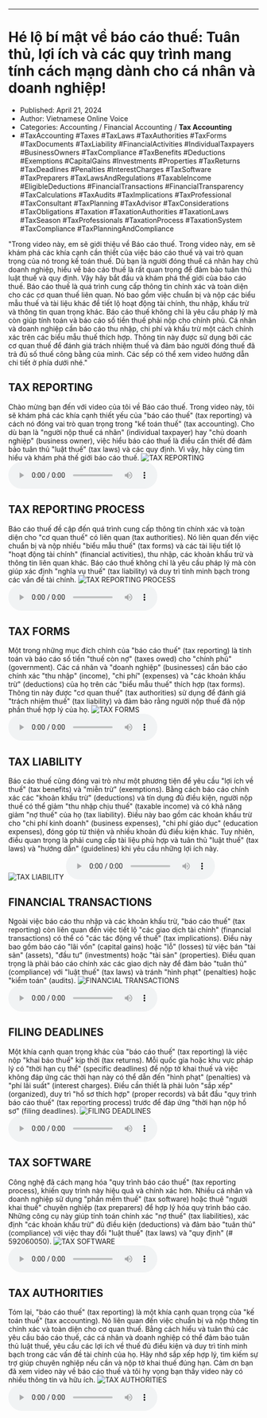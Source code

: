 
---

# Hé lộ bí mật về báo cáo thuế: Tuân thủ, lợi ích và các quy trình mang tính cách mạng dành cho cá nhân và doanh nghiệp!

- Published: April 21, 2024
- Author: Vietnamese Online Voice
- Categories: Accounting / Financial Accounting / **Tax Accounting**
- #TaxAccounting #Taxes #TaxLaws #TaxAuthorities #TaxForms #TaxDocuments #TaxLiability #FinancialActivities #IndividualTaxpayers #BusinessOwners #TaxCompliance #TaxBenefits #Deductions #Exemptions #CapitalGains #Investments #Properties #TaxReturns #TaxDeadlines #Penalties #InterestCharges #TaxSoftware #TaxPreparers #TaxLawsAndRegulations #TaxableIncome #EligibleDeductions #FinancialTransactions #FinancialTransparency #TaxCalculations #TaxAudits #TaxImplications #TaxProfessional #TaxConsultant #TaxPlanning #TaxAdvisor #TaxConsiderations #TaxObligations #Taxation #TaxationAuthorities #TaxationLaws #TaxSeason #TaxProfessionals #TaxationProcess #TaxationSystem #TaxCompliance #TaxPlanningAndCompliance

"Trong video này, em sẽ giới thiệu về Báo cáo thuế. Trong video này, em sẽ khám phá các khía cạnh cần thiết của việc báo cáo thuế và vai trò quan trọng của nó trong kế toán thuế. Dù bạn là người đóng thuế cá nhân hay chủ doanh nghiệp, hiểu về báo cáo thuế là rất quan trọng để đảm bảo tuân thủ luật thuế và quy định. Vậy hãy bắt đầu và khám phá thế giới của báo cáo thuế. Báo cáo thuế là quá trình cung cấp thông tin chính xác và toàn diện cho các cơ quan thuế liên quan. Nó bao gồm việc chuẩn bị và nộp các biểu mẫu thuế và tài liệu khác để tiết lộ hoạt động tài chính, thu nhập, khấu trừ và thông tin quan trọng khác. Báo cáo thuế không chỉ là yêu cầu pháp lý mà còn giúp tính toán và báo cáo số tiền thuế phải nộp cho chính phủ. Cá nhân và doanh nghiệp cần báo cáo thu nhập, chi phí và khấu trừ một cách chính xác trên các biểu mẫu thuế thích hợp. Thông tin này được sử dụng bởi các cơ quan thuế để đánh giá trách nhiệm thuế và đảm bảo người đóng thuế đã trả đủ số thuế công bằng của mình. Các sếp có thể xem video hướng dẫn chi tiết ở phía dưới nhé."


## TAX REPORTING

Chào mừng bạn đến với video của tôi về Báo cáo thuế. Trong video này, tôi sẽ khám phá các khía cạnh thiết yếu của "báo cáo thuế" (tax reporting) và cách nó đóng vai trò quan trọng trong "kế toán thuế" (tax accounting). Cho dù bạn là "người nộp thuế cá nhân" (individual taxpayer) hay "chủ doanh nghiệp" (business owner), việc hiểu báo cáo thuế là điều cần thiết để đảm bảo tuân thủ "luật thuế" (tax laws) và các quy định. Vì vậy, hãy cùng tìm hiểu và khám phá thế giới báo cáo thuế.
![TAX REPORTING](https://http-archiver-apis-production-80.schnworks.com/storage/images/transitions/2024-04-21/transition--29395642677-Montserrat-SemiBold-4A148C.jpg)
<audio controls>
    <source src="https://http-archiver-apis-production-80.schnworks.com/storage/audio/file-26098488258.mp3" type="audio/mpeg">
</audio>



## TAX REPORTING PROCESS

Báo cáo thuế đề cập đến quá trình cung cấp thông tin chính xác và toàn diện cho "cơ quan thuế" có liên quan (tax authorities). Nó liên quan đến việc chuẩn bị và nộp nhiều "biểu mẫu thuế" (tax forms) và các tài liệu tiết lộ "hoạt động tài chính" (financial activities), thu nhập, các khoản khấu trừ và thông tin liên quan khác. Báo cáo thuế không chỉ là yêu cầu pháp lý mà còn giúp xác định "nghĩa vụ thuế" (tax liability) và duy trì tính minh bạch trong các vấn đề tài chính.
![TAX REPORTING PROCESS](https://http-archiver-apis-production-80.schnworks.com/storage/images/transitions/2024-04-21/transition-47892891829-Montserrat-Regular-004895.jpg)
<audio controls>
    <source src="https://http-archiver-apis-production-80.schnworks.com/storage/audio/file-3503338911.mp3" type="audio/mpeg">
</audio>



## TAX FORMS

Một trong những mục đích chính của "báo cáo thuế" (tax reporting) là tính toán và báo cáo số tiền "thuế còn nợ" (taxes owed) cho "chính phủ" (government). Các cá nhân và "doanh nghiệp" (businesses) cần báo cáo chính xác "thu nhập" (income), "chi phí" (expenses) và "các khoản khấu trừ" (deductions) của họ trên các "biểu mẫu thuế" thích hợp (tax forms). Thông tin này được "cơ quan thuế" (tax authorities) sử dụng để đánh giá "trách nhiệm thuế" (tax liability) và đảm bảo rằng người nộp thuế đã nộp phần thuế hợp lý của họ.
![TAX FORMS](https://http-archiver-apis-production-80.schnworks.com/storage/images/transitions/2024-04-21/transition-30421671852-Montserrat-Black-880E4F.jpg)
<audio controls>
    <source src="https://http-archiver-apis-production-80.schnworks.com/storage/audio/file-27379150974.mp3" type="audio/mpeg">
</audio>



## TAX LIABILITY

Báo cáo thuế cũng đóng vai trò như một phương tiện để yêu cầu "lợi ích về thuế" (tax benefits) và "miễn trừ" (exemptions). Bằng cách báo cáo chính xác các "khoản khấu trừ" (deductions) và tín dụng đủ điều kiện, người nộp thuế có thể giảm "thu nhập chịu thuế" (taxable income) và có khả năng giảm "nợ thuế" của họ (tax liability). Điều này bao gồm các khoản khấu trừ cho "chi phí kinh doanh" (business expenses), "chi phí giáo dục" (education expenses), đóng góp từ thiện và nhiều khoản đủ điều kiện khác. Tuy nhiên, điều quan trọng là phải cung cấp tài liệu phù hợp và tuân thủ "luật thuế" (tax laws) và "hướng dẫn" (guidelines) khi yêu cầu những lợi ích này.
![TAX LIABILITY](https://http-archiver-apis-production-80.schnworks.com/storage/images/transitions/2024-04-21/transition--32745973451-Montserrat-Regular-880E4F.jpg)
<audio controls>
    <source src="https://http-archiver-apis-production-80.schnworks.com/storage/audio/file-33818440178.mp3" type="audio/mpeg">
</audio>



## FINANCIAL TRANSACTIONS

Ngoài việc báo cáo thu nhập và các khoản khấu trừ, "báo cáo thuế" (tax reporting) còn liên quan đến việc tiết lộ "các giao dịch tài chính" (financial transactions) ​​có thể có "các tác động về thuế" (tax implications). Điều này bao gồm báo cáo "lãi vốn" (capital gains) hoặc "lỗ" (losses) từ việc bán "tài sản" (assets), "đầu tư" (investments) hoặc "tài sản" (properties). Điều quan trọng là phải báo cáo chính xác các giao dịch này để đảm bảo "tuân thủ" (compliance) với "luật thuế" (tax laws) và tránh "hình phạt" (penalties) hoặc "kiểm toán" (audits).
![FINANCIAL TRANSACTIONS](https://http-archiver-apis-production-80.schnworks.com/storage/images/transitions/2024-04-21/transition-13303480615-Montserrat-Regular-880E4F.jpg)
<audio controls>
    <source src="https://http-archiver-apis-production-80.schnworks.com/storage/audio/file-4033337533.mp3" type="audio/mpeg">
</audio>



## FILING DEADLINES

Một khía cạnh quan trọng khác của "báo cáo thuế" (tax reporting) là việc nộp "khai báo thuế" kịp thời (tax returns). Mỗi quốc gia hoặc khu vực pháp lý có "thời hạn cụ thể" (specific deadlines) để nộp tờ khai thuế và việc không đáp ứng các thời hạn này có thể dẫn đến "hình phạt" (penalties) và "phí lãi suất" (interest charges). Điều cần thiết là phải luôn "sắp xếp" (organized), duy trì "hồ sơ thích hợp" (proper records) và bắt đầu "quy trình báo cáo thuế" (tax reporting process) trước để đáp ứng "thời hạn nộp hồ sơ" (filing deadlines).
![FILING DEADLINES](https://http-archiver-apis-production-80.schnworks.com/storage/images/transitions/2024-04-21/transition-11926547028-Montserrat-Black-673AB7.jpg)
<audio controls>
    <source src="https://http-archiver-apis-production-80.schnworks.com/storage/audio/file-6656216794.mp3" type="audio/mpeg">
</audio>



## TAX SOFTWARE

Công nghệ đã cách mạng hóa "quy trình báo cáo thuế" (tax reporting process), khiến quy trình này hiệu quả và chính xác hơn. Nhiều cá nhân và doanh nghiệp sử dụng "phần mềm thuế" (tax software) hoặc thuê "người khai thuế" chuyên nghiệp (tax preparers) để hợp lý hóa quy trình báo cáo. Những công cụ này giúp tính toán chính xác "nợ thuế" (tax liabilities), xác định "các khoản khấu trừ" đủ điều kiện (deductions) và đảm bảo "tuân thủ" (compliance) với việc thay đổi "luật thuế" (tax laws) và "quy định" (# 592060050).
![TAX SOFTWARE](https://http-archiver-apis-production-80.schnworks.com/storage/images/transitions/2024-04-21/transition--54993828745-Montserrat-ExtraBold-880E4F.jpg)
<audio controls>
    <source src="https://http-archiver-apis-production-80.schnworks.com/storage/audio/file-37904332471.mp3" type="audio/mpeg">
</audio>



## TAX AUTHORITIES

Tóm lại, "báo cáo thuế" (tax reporting) là một khía cạnh quan trọng của "kế toán thuế" (tax accounting). Nó liên quan đến việc chuẩn bị và nộp thông tin chính xác và toàn diện cho cơ quan thuế. Bằng cách hiểu và tuân thủ các yêu cầu báo cáo thuế, các cá nhân và doanh nghiệp có thể đảm bảo tuân thủ luật thuế, yêu cầu các lợi ích về thuế đủ điều kiện và duy trì tính minh bạch trong các vấn đề tài chính của họ. Hãy nhớ sắp xếp hợp lý, tìm kiếm sự trợ giúp chuyên nghiệp nếu cần và nộp tờ khai thuế đúng hạn. Cảm ơn bạn đã xem video này về báo cáo thuế và tôi hy vọng bạn thấy video này có nhiều thông tin và hữu ích.
![TAX AUTHORITIES](https://http-archiver-apis-production-80.schnworks.com/storage/images/transitions/2024-04-21/transition--40406588062-Montserrat-SemiBold-673AB7.jpg)
<audio controls>
    <source src="https://http-archiver-apis-production-80.schnworks.com/storage/audio/file-10551538018.mp3" type="audio/mpeg">
</audio>

